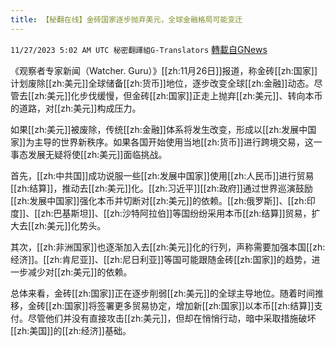 ```yaml
---
title: 【秘翻在线】金砖国家逐步抛弃美元，全球金融格局可能变迁
---
```

`11/27/2023 5:02 AM UTC 秘密翻譯組G-Translators` [轉載自GNews](https://gnews.org/articles/2041017)

         

《观察者专家新闻（Watcher. Guru）》[[zh:11月26日]]报道，称金砖[[zh:国家]]计划废除[[zh:美元]]全球储备[[zh:货币]]地位，逐步改变全球[[zh:金融]]动态。尽管去[[zh:美元]]化步伐缓慢，但金砖[[zh:国家]]正走上抛弃[[zh:美元]]、转向本币的道路，对[[zh:美元]]构成压力。

如果[[zh:美元]]被废除，传统[[zh:金融]]体系将发生改变，形成以[[zh:发展中国家]]为主导的世界新秩序。如果各国开始使用当地[[zh:货币]]进行跨境交易，这一事态发展无疑将使[[zh:美元]]面临挑战。

首先，[[zh:中共国]]成功说服一些[[zh:发展中国家]]使用[[zh:人民币]]进行贸易[[zh:结算]]，推动去[[zh:美元]]化。[[zh:习近平]][[zh:政府]]通过世界巡演鼓励[[zh:发展中国家]]强化本币并切断对[[zh:美元]]的依赖。[[zh:俄罗斯]]、[[zh:印度]]、[[zh:巴基斯坦]]、[[zh:沙特阿拉伯]]等国纷纷采用本币[[zh:结算]]贸易，扩大去[[zh:美元]]化势头。

其次，[[zh:非洲国家]]也逐渐加入去[[zh:美元]]化的行列，声称需要加强本国[[zh:经济]]。[[zh:肯尼亚]]、[[zh:尼日利亚]]等国可能跟随金砖[[zh:国家]]的趋势，进一步减少对[[zh:美元]]的依赖。

总体来看，金砖[[zh:国家]]正在逐步削弱[[zh:美元]]的全球主导地位。随着时间推移，金砖[[zh:国家]]将签署更多贸易协定，增加新[[zh:国家]]以本币[[zh:结算]]支付。尽管他们并没有直接攻击[[zh:美元]]，但却在悄悄行动，暗中采取措施破坏[[zh:美国]]的[[zh:经济]]基础。
